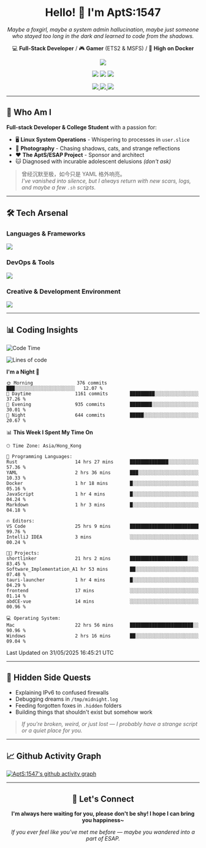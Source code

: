 <div align="center">
  <h1>Hello! 👋 I'm AptS:1547</h1>
  <p><em>Maybe a foxgirl, maybe a system admin hallucination, maybe just someone who stayed too long in the dark and learned to code from the shadows.</em></p>
  
  <p>
    💻 <strong>Full-Stack Developer</strong> / 🎮 <strong>Gamer</strong> (ETS2 & MSFS) / 🐋 <strong>High on Docker</strong>
  </p>
</div>

<div align="center">
  <p>
    <a href="https://github.com/AptS-1547">
      <img src="https://github-readme-stats.vercel.app/api?username=AptS-1547&show_icons=true&theme=transparent" />
    </a>
  </p>

  <p>
    <img src="https://komarev.com/ghpvc/?username=AptS-1547&color=blue&style=flat-square" />
    <img src="https://img.shields.io/github/followers/AptS-1547?style=flat-square" />
    <img src="https://img.shields.io/github/stars/AptS-1547?style=flat-square" />
  </p>

  <p>
    <a href="https://www.esaps.net/">
      <img src="https://img.shields.io/badge/website-4493f8?style=for-the-badge&logo=About.me&logoColor=white" />
    </a>
    <a href="https://wwwesaps.net/feed/">
      <img src="https://img.shields.io/badge/RSS-4493f8?style=for-the-badge&logo=rss&logoColor=white" />
    </a>
    <a href="mailto:apts-1547@esaps.net">
      <img src="https://img.shields.io/badge/Email-4493f8?style=for-the-badge&logo=gmail&logoColor=white" />
    </a>
  </p>
</div>

---

## 🦊 Who Am I

**Full-stack Developer & College Student** with a passion for:
- 🖥️ **Linux System Operations** - Whispering to processes in `user.slice`
- 📸 **Photography** - Chasing shadows, cats, and strange reflections  
- ❤️ **The AptS/ESAP Project** - Sponsor and architect
- 🐱 Diagnosed with incurable adolescent delusions *(don't ask)*

> 曾经沉默至极，如今只是 YAML 格外响亮。  
> *I've vanished into silence, but I always return with new scars, logs, and maybe a few `.sh` scripts.*

---

## 🛠️ Tech Arsenal

### **Languages & Frameworks**
<a href="https://skillicons.dev">
  <img src="https://skillicons.dev/icons?i=py,javascript,typescript,vue,nodejs,php,html,css,java,kotlin,go,cpp,rust,bash,tailwind" />
</a>

### **DevOps & Tools**
<a href="https://skillicons.dev">
  <img src="https://skillicons.dev/icons?i=docker,git,github,githubactions,jenkins,nginx,cloudflare,workers,grafana,prometheus,postgres,mysql,mongodb,redis" />
</a>

### **Creative & Development Environment**
<a href="https://skillicons.dev">
  <img src="https://skillicons.dev/icons?i=vscode,visualstudio,idea,androidstudio,blender,ps,pr,ae,au" />
</a>

---

## 📊 Coding Insights

<!--START_SECTION:waka-->
![Code Time](http://img.shields.io/badge/Code%20Time-544%20hrs%2011%20mins-blue)

![Lines of code](https://img.shields.io/badge/From%20Hello%20World%20I%27ve%20Written-654.2%20thousand%20lines%20of%20code-blue)

**I'm a Night 🦉** 

```text
🌞 Morning                376 commits         ███░░░░░░░░░░░░░░░░░░░░░░   12.07 % 
🌆 Daytime                1161 commits        █████████░░░░░░░░░░░░░░░░   37.26 % 
🌃 Evening                935 commits         ████████░░░░░░░░░░░░░░░░░   30.01 % 
🌙 Night                  644 commits         █████░░░░░░░░░░░░░░░░░░░░   20.67 % 
```


📊 **This Week I Spent My Time On** 

```text
🕑︎ Time Zone: Asia/Hong_Kong

💬 Programming Languages: 
Rust                     14 hrs 27 mins      ██████████████░░░░░░░░░░░   57.36 % 
YAML                     2 hrs 36 mins       ███░░░░░░░░░░░░░░░░░░░░░░   10.33 % 
Docker                   1 hr 18 mins        █░░░░░░░░░░░░░░░░░░░░░░░░   05.16 % 
JavaScript               1 hr 4 mins         █░░░░░░░░░░░░░░░░░░░░░░░░   04.24 % 
Markdown                 1 hr 3 mins         █░░░░░░░░░░░░░░░░░░░░░░░░   04.18 % 

🔥 Editors: 
VS Code                  25 hrs 9 mins       █████████████████████████   99.76 % 
IntelliJ IDEA            3 mins              ░░░░░░░░░░░░░░░░░░░░░░░░░   00.24 % 

🐱‍💻 Projects: 
shortlinker              21 hrs 2 mins       █████████████████████░░░░   83.45 % 
Software_Implementation_A1 hr 53 mins        ██░░░░░░░░░░░░░░░░░░░░░░░   07.48 % 
tauri-launcher           1 hr 4 mins         █░░░░░░░░░░░░░░░░░░░░░░░░   04.29 % 
frontend                 17 mins             ░░░░░░░░░░░░░░░░░░░░░░░░░   01.14 % 
abdCE-vue                14 mins             ░░░░░░░░░░░░░░░░░░░░░░░░░   00.96 % 

💻 Operating System: 
Mac                      22 hrs 56 mins      ███████████████████████░░   90.96 % 
Windows                  2 hrs 16 mins       ██░░░░░░░░░░░░░░░░░░░░░░░   09.04 % 
```


 Last Updated on 31/05/2025 16:45:21 UTC
<!--END_SECTION:waka-->

---

## 🌙 Hidden Side Quests

- Explaining IPv6 to confused firewalls
- Debugging dreams in `/tmp/midnight.log`  
- Feeding forgotten foxes in `.hidden` folders
- Building things that shouldn't exist but somehow work

> *If you're broken, weird, or just lost — I probably have a strange script or a quiet place for you.*

---

## 📈 Github Activity Graph

[![AptS:1547's github activity graph](https://github-readme-activity-graph.vercel.app/graph?username=AptS-1547&theme=react-dark)](https://github.com/AptS-1547)

---

<div align="center">
  <h2>🤝 Let's Connect</h2>
  <p><strong>I'm always here waiting for you, please don't be shy! I hope I can bring you happiness~</strong></p>
  
  <em>If you ever feel like you've met me before — maybe you wandered into a part of ESAP.</em>
</div>
